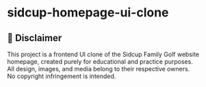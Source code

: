 # sidcup-homepage-ui-clone

## 📌 Disclaimer

This project is a frontend UI clone of the Sidcup Family Golf website homepage, created purely for educational and practice purposes.  
All design, images, and media belong to their respective owners.  
No copyright infringement is intended.
